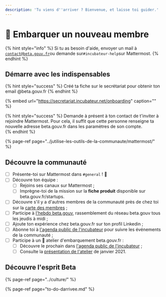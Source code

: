 ```yaml
---
description: 'Tu viens d''arriver ? Bienvenue, et laisse toi guider.'
---
```


# 🛫 Embarquer un nouveau membre

{% hint style="info" %}
Si tu as besoin d'aide, envoyer un mail à [`contact@beta.gouv.fr`](mailto:contact@beta.gouv.Fr)ou demande sur`#incubateur-help`sur Mattermost.
{% endhint %}

## Démarre avec les indispensables

{% hint style="success" %}
Créé ta fiche sur le secrétariat pour obtenir ton email @beta.gouv.fr
{% endhint %}

{% embed url="https://secretariat.incubateur.net/onboarding" caption="" %}

{% hint style="success" %}
Demande à présent à ton contact de t'inviter à rejoindre Mattermost. Pour cela, il suffit que cette personne renseigne ta nouvelle adresse beta.gouv.fr dans les paramètres de son compte.  
{% endhint %}

{% page-ref page="../jutilise-les-outils-de-la-communaute/mattermost/" %}

## Découvre la communauté

* [ ] Présente-toi sur Mattermost dans `#general` ! 👋
* [ ] Découvre ton équipe :
  * [ ] Rejoins ses canaux sur Mattermost ;
  * [ ] Imprègne-toi de la mission sur la **fiche produit** disponible sur beta.gouv.fr/startups.
* [ ] Découvre s'il y a d'autres membres de la communauté près de chez toi sur la [carte des membres](https://doc.incubateur.net/communaute/dinum/locaux/ou-travailler#beta-gouv-fr-en-dehors-de-paris) ;
* [ ] Participe à [l'hebdo beta.gouv](../actions-transverses/rituels/standup.md), rassemblement du réseau beta.gouv tous les jeudis à midi ;
* [ ] Ajoute ton expérience chez beta.gouv.fr sur ton profil Linkedin ;
* [ ] Abonne toi à [l'agenda public de l'incubateur](https://calendar.google.com/calendar/embed?src=0ieonqap1r5jeal5ugeuhoovlg%40group.calendar.google.com&ctz=Europe/Paris) pour suivre les événements de la communauté ; 
* [ ] Participe à un 🛫 atelier d'embarquement beta.gouv.fr :
  * [ ] Découvre le prochain dans [l'agenda public de l'incubateur](https://calendar.google.com/calendar/embed?src=0ieonqap1r5jeal5ugeuhoovlg%40group.calendar.google.com&ctz=Europe/Paris) ;
  * [ ] Consulte la [présentation de l'atelier](https://docs.google.com/presentation/d/1ded7iFFFaPuw9tKcj6g-xLBggAox-QNDjsMamECPqHU/edit#slide=id.p3) de janvier 2021. 

## Découvre l'esprit Beta

{% page-ref page="../culture/" %}

{% page-ref page="to-do-darrivee.md" %}

